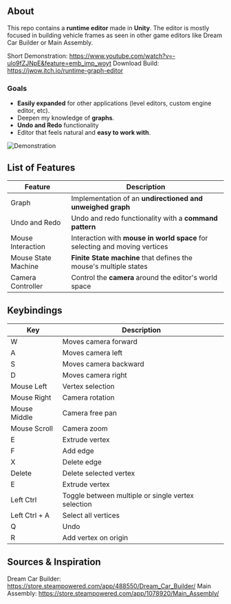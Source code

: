 ## About
This repo contains a **runtime editor** made in **Unity**. The editor is mostly focused in building vehicle frames as seen in other game editors like Dream Car Builder or Main Assembly.

Short Demonstration: https://www.youtube.com/watch?v=-ulo9fZJNpE&feature=emb_imp_woyt
Download Build: https://jwow.itch.io/runtime-graph-editor

### Goals
 - **Easily expanded** for other applications (level editors, custom engine editor, etc).
 - Deepen my knowledge of **graphs**.
 - **Undo and Redo** functionality
 - Editor that feels natural and **easy to work with**.
 
 ![Demonstration](https://www.joaofreire.se/assets/img/projects/runtime-editor/image3.gif)


## List of Features
| Feature| Description |
|--|--|
| Graph | Implementation of an **undirectioned and unweighed graph** |
| Undo and Redo | Undo and redo functionality with a **command pattern** |
| Mouse Interaction | Interaction with **mouse in world space** for selecting and moving vertices |
| Mouse State Machine | **Finite State machine** that defines the mouse's multiple states |
| Camera Controller | Control the **camera** around the editor's world space  |

## Keybindings
| Key| Description |
|--|--|
| W| Moves camera forward |
| A | Moves camera left|
| S | Moves camera backward|
| D | Moves camera right |
| Mouse Left | Vertex selection |
| Mouse Right | Camera rotation |
| Mouse Middle| Camera free pan|
| Mouse Scroll | Camera zoom |
| E | Extrude vertex |
| F | Add edge |
| X | Delete edge |
| Delete | Delete selected vertex |
| E | Extrude vertex |
| Left Ctrl | Toggle between multiple or single vertex selection |
| Left Ctrl + A | Select all vertices |
| Q | Undo |
| R | Add vertex on origin |

## Sources & Inspiration
Dream Car Builder: https://store.steampowered.com/app/488550/Dream_Car_Builder/
Main Assembly: https://store.steampowered.com/app/1078920/Main_Assembly/
